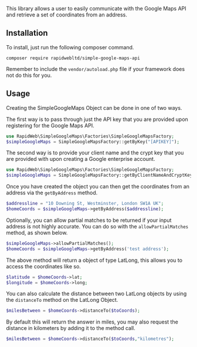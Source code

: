 This library allows a user to easily communicate with the Google Maps API and retrieve a set of coordinates from an address.

## Installation
To install, just run the following composer command.

`composer require rapidwebltd/simple-google-maps-api`

Remember to include the `vendor/autoload.php` file if your framework does not do this for you.

## Usage

Creating the SimpleGoogleMaps Object can be done in one of two ways.

The first way is to pass through just the API key that you are provided upon registering for the Google Maps API.


```php
use RapidWeb\SimpleGoogleMaps\Factories\SimpleGoogleMapsFactory;
$simpleGoogleMaps = SimpleGoogleMapsFactory::getByKey("[APIKEY]");
```

The second way is to provide your client name and the crypt key that you are provided with upon creating a Google enterprise account.

```php
use RapidWeb\SimpleGoogleMaps\Factories\SimpleGoogleMapsFactory;
$simpleGoogleMaps = SimpleGoogleMapsFactory::getByClientNameAndCryptKey("[CLIENTNAME]","[CRYPTKEY]");
```

Once you have created the object you can then get the coordinates from an address via the `getByAddress` method.

```php
$addressline = "10 Downing St, Westminster, London SW1A UK";
$homeCoords = $simpleGoogleMaps->getByAddress($addressline);
```

Optionally, you can allow partial matches to be returned if your input address is not highly accurate. You can do so with the `allowPartialMatches` method, as shown below.

```php
$simpleGoogleMaps->allowPartialMatches();
$homeCoords = $simpleGoogleMaps->getByAddress('test address');
```

The above method will return a object of type LatLong, this allows you to access the coordinates like so.

```php
$latitude = $homeCoords->lat;
$longitude = $homeCoords->long;
``` 

You can also calculate the distance between two LatLong objects by using the `distanceTo` method on the LatLong Object.

```php
$milesBetween = $homeCoords->distanceTo($toCoords);
```

By default this will return the answer in miles, you may also request the distance in kilometers by adding it to the method call.

```php
$milesBetween = $homeCoords->distanceTo($toCoords,"kilometres");
```



